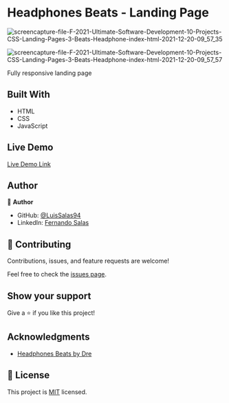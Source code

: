 # Headphones Beats - Landing Page

![screencapture-file-F-2021-Ultimate-Software-Development-10-Projects-CSS-Landing-Pages-3-Beats-Headphone-index-html-2021-12-20-09_57_35](https://user-images.githubusercontent.com/57297709/146787284-647c19e2-cc34-4fdc-991b-cf235d887f40.png)

![screencapture-file-F-2021-Ultimate-Software-Development-10-Projects-CSS-Landing-Pages-3-Beats-Headphone-index-html-2021-12-20-09_57_57](https://user-images.githubusercontent.com/57297709/146787396-84d469b5-b02b-4306-a058-f1a78c873f58.png)

Fully responsive landing page

## Built With

- HTML
- CSS
- JavaScript

## Live Demo

[Live Demo Link](https://agitated-goldstine-657078.netlify.app/)

## Author

👤 **Author**

- GitHub: [@LuisSalas94](https://github.com/LuisSalas94)
- LinkedIn: [Fernando Salas](https://www.linkedin.com/in/luisfernandosalasgave/)

## 🤝 Contributing

Contributions, issues, and feature requests are welcome!

Feel free to check the [issues page](../../issues/).

## Show your support

Give a ⭐️ if you like this project!

## Acknowledgments

- [Headphones Beats by Dre ](https://www.beatsbydre.com/products)


## 📝 License

This project is [MIT](./MIT.md) licensed.
